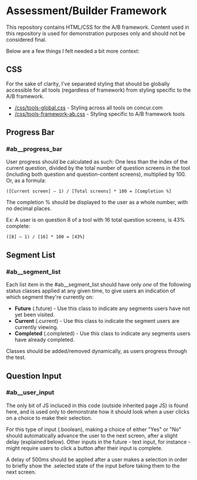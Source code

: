 # Assessment/Builder Framework

This repository contains HTML/CSS for the A/B framework. Content used in this repository is used for demonstration purposes only and should not be considered final.

Below are a few things I felt needed a bit more context:

## CSS

For the sake of clarity, I've separated styling that should be globally accessible for all tools (regardless of framework) from styling specific to the A/B framework.

* [/css/tools-global.css](https://github.com/eclajambe/ab-framework/blob/master/css/tools-global.css) - Styling across all tools on concur.com
* [/css/tools-framework-ab.css](https://github.com/eclajambe/ab-framework/blob/master/css/tools-framework-ab.css) - Styling specific to A/B framework tools

## Progress Bar

### #ab__progress_bar

User progress should be calculated as such: One less than the index of the current question, divided by the total number of question screens in the tool (including both question and question-content screens), multiplied by 100. Or, as a formula:  

```
([Current screen] – 1) / [Total screens] * 100 = [Completion %]
```
The completion % should be displayed to the user as a whole number, with no decimal places. 

Ex: A user is on question 8 of a tool with 16 total question screens, is 43% complete: 

```
([8] – 1) / [16] * 100 = [43%] 
```

## Segment List

### #ab__segment_list 

Each list item in the #ab__segment_list should have only *one* of the following status classes applied at any given time, to give users an indication of which segment they're currently on: 

* **Future** (.future) - Use this class to indicate any segments users have not yet been visited.
* **Current** (.current) - Use this class to indicate the segment users are currently viewing.
* **Completed** (.completed) - Use this class to indicate any segments users have already completed.

Classes should be added/removed dynamically, as users progress through the test.


## Question Input

### #ab__user_input

The only bit of JS incluced in this code (outside inherited page JS) is found here, and is used only to demonstrate how it should look when a user clicks on a choice to make their selection.  

For this type of input (.boolean), making a choice of either "Yes" or "No" should automatically advance the user to the next screen, after a slight delay (explained below). Other inputs in the future - text input, for instance - might require users to click a button after their input is complete. 

A delay of 500ms should be applied after a user makes a selection in order to briefly show the .selected state of the input before taking them to the next screen. 
